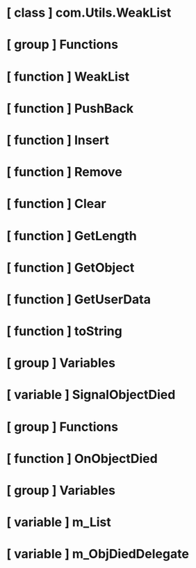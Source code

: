 # [ class ] com.Utils.WeakList

# [ group ] Functions

# [ function ] WeakList

# [ function ] PushBack

# [ function ] Insert

# [ function ] Remove

# [ function ] Clear

# [ function ] GetLength

# [ function ] GetObject

# [ function ] GetUserData

# [ function ] toString

# [ group ] Variables

# [ variable ] SignalObjectDied

# [ group ] Functions

# [ function ] OnObjectDied

# [ group ] Variables

# [ variable ] m_List

# [ variable ] m_ObjDiedDelegate

